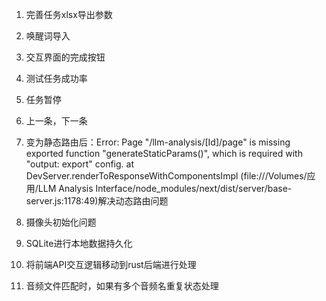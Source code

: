 1. 完善任务xlsx导出参数
2. 唤醒词导入
3. 交互界面的完成按钮
4. 测试任务成功率
5. 任务暂停
6. 上一条，下一条
7. 变为静态路由后：Error: Page "/llm-analysis/[Id]/page" is missing exported function "generateStaticParams()", which is required with "output: export" config.
    at DevServer.renderToResponseWithComponentsImpl (file:///Volumes/应用/LLM Analysis Interface/node_modules/next/dist/server/base-server.js:1178:49)解决动态路由问题
8. 摄像头初始化问题
9.  SQLite进行本地数据持久化
10. 将前端API交互逻辑移动到rust后端进行处理

11. 音频文件匹配时，如果有多个音频名重复状态处理